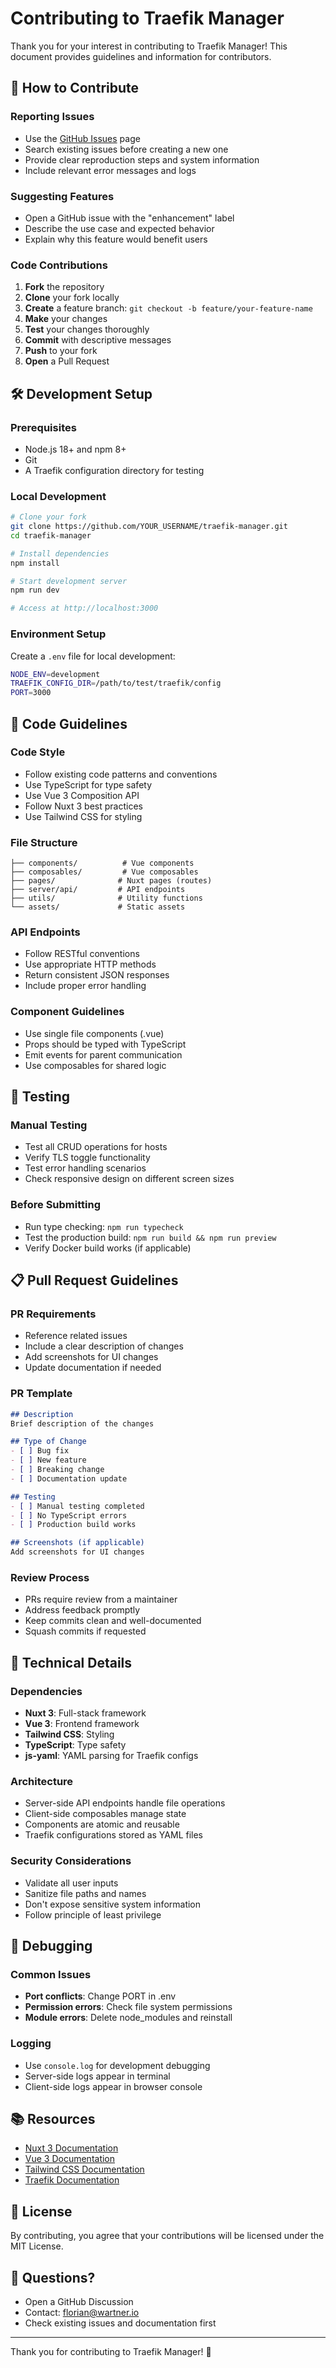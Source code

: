 # Contributing to Traefik Manager

Thank you for your interest in contributing to Traefik Manager! This document provides guidelines and information for contributors.

## 🤝 How to Contribute

### Reporting Issues

- Use the [GitHub Issues](https://github.com/fwartner/traefik-manager/issues) page
- Search existing issues before creating a new one
- Provide clear reproduction steps and system information
- Include relevant error messages and logs

### Suggesting Features

- Open a GitHub issue with the "enhancement" label
- Describe the use case and expected behavior
- Explain why this feature would benefit users

### Code Contributions

1. **Fork** the repository
2. **Clone** your fork locally
3. **Create** a feature branch: `git checkout -b feature/your-feature-name`
4. **Make** your changes
5. **Test** your changes thoroughly
6. **Commit** with descriptive messages
7. **Push** to your fork
8. **Open** a Pull Request

## 🛠️ Development Setup

### Prerequisites

- Node.js 18+ and npm 8+
- Git
- A Traefik configuration directory for testing

### Local Development

```bash
# Clone your fork
git clone https://github.com/YOUR_USERNAME/traefik-manager.git
cd traefik-manager

# Install dependencies
npm install

# Start development server
npm run dev

# Access at http://localhost:3000
```

### Environment Setup

Create a `.env` file for local development:

```bash
NODE_ENV=development
TRAEFIK_CONFIG_DIR=/path/to/test/traefik/config
PORT=3000
```

## 📝 Code Guidelines

### Code Style

- Follow existing code patterns and conventions
- Use TypeScript for type safety
- Use Vue 3 Composition API
- Follow Nuxt 3 best practices
- Use Tailwind CSS for styling

### File Structure

```
├── components/          # Vue components
├── composables/         # Vue composables
├── pages/              # Nuxt pages (routes)
├── server/api/         # API endpoints
├── utils/              # Utility functions
└── assets/             # Static assets
```

### API Endpoints

- Follow RESTful conventions
- Use appropriate HTTP methods
- Return consistent JSON responses
- Include proper error handling

### Component Guidelines

- Use single file components (.vue)
- Props should be typed with TypeScript
- Emit events for parent communication
- Use composables for shared logic

## 🧪 Testing

### Manual Testing

- Test all CRUD operations for hosts
- Verify TLS toggle functionality
- Test error handling scenarios
- Check responsive design on different screen sizes

### Before Submitting

- Run type checking: `npm run typecheck`
- Test the production build: `npm run build && npm run preview`
- Verify Docker build works (if applicable)

## 📋 Pull Request Guidelines

### PR Requirements

- Reference related issues
- Include a clear description of changes
- Add screenshots for UI changes
- Update documentation if needed

### PR Template

```markdown
## Description
Brief description of the changes

## Type of Change
- [ ] Bug fix
- [ ] New feature
- [ ] Breaking change
- [ ] Documentation update

## Testing
- [ ] Manual testing completed
- [ ] No TypeScript errors
- [ ] Production build works

## Screenshots (if applicable)
Add screenshots for UI changes
```

### Review Process

- PRs require review from a maintainer
- Address feedback promptly
- Keep commits clean and well-documented
- Squash commits if requested

## 🔧 Technical Details

### Dependencies

- **Nuxt 3**: Full-stack framework
- **Vue 3**: Frontend framework
- **Tailwind CSS**: Styling
- **TypeScript**: Type safety
- **js-yaml**: YAML parsing for Traefik configs

### Architecture

- Server-side API endpoints handle file operations
- Client-side composables manage state
- Components are atomic and reusable
- Traefik configurations stored as YAML files

### Security Considerations

- Validate all user inputs
- Sanitize file paths and names
- Don't expose sensitive system information
- Follow principle of least privilege

## 🐛 Debugging

### Common Issues

- **Port conflicts**: Change PORT in .env
- **Permission errors**: Check file system permissions
- **Module errors**: Delete node_modules and reinstall

### Logging

- Use `console.log` for development debugging
- Server-side logs appear in terminal
- Client-side logs appear in browser console

## 📚 Resources

- [Nuxt 3 Documentation](https://nuxt.com/docs)
- [Vue 3 Documentation](https://vuejs.org/guide/)
- [Tailwind CSS Documentation](https://tailwindcss.com/docs)
- [Traefik Documentation](https://doc.traefik.io/traefik/)

## 📄 License

By contributing, you agree that your contributions will be licensed under the MIT License.

## 💬 Questions?

- Open a GitHub Discussion
- Contact: florian@wartner.io
- Check existing issues and documentation first

---

Thank you for contributing to Traefik Manager! 🚀